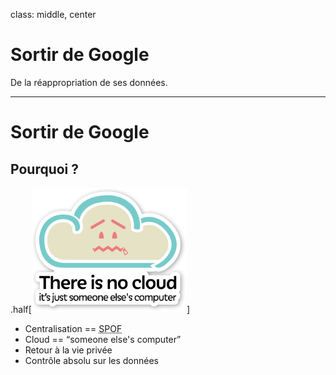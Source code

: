 class: middle, center

# Sortir de Google
De la réappropriation de ses données.

---
# Sortir de Google
## Pourquoi&nbsp;?
.half[<img alt="There is no cloud." src="./cloud.png" height="200" />]

* Centralisation == <abbr title="Single Point of Failure">SPOF</abbr>
* Cloud == <q>someone else's computer</q>
* Retour à la vie privée
* Contrôle absolu sur les données
